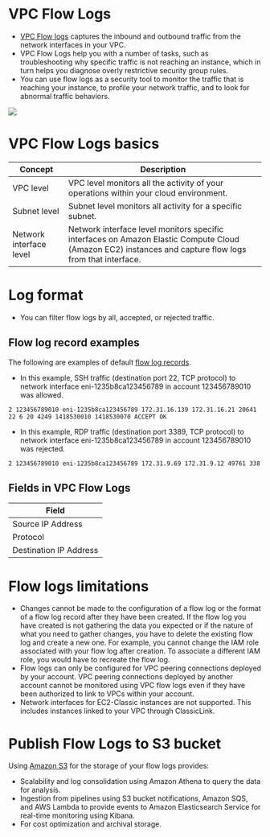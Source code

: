 # VPC Flow Logs
- [VPC Flow logs](https://docs.aws.amazon.com/vpc/latest/userguide/flow-logs.html) captures the inbound and outbound traffic from the network interfaces in your VPC.
- VPC Flow Logs help you with a number of tasks, such as troubleshooting why specific traffic is not reaching an instance, which in turn helps you diagnose overly restrictive security group rules. 
- You can use flow logs as a security tool to monitor the traffic that is reaching your instance, to profile your network traffic, and to look for abnormal traffic behaviors.

![](https://d2908q01vomqb2.cloudfront.net/da4b9237bacccdf19c0760cab7aec4a8359010b0/2019/09/13/2019-08-13_10-41-04.png)

# VPC Flow Logs basics

| Concept                 | Description                                                                                                                                            |
|-------------------------|--------------------------------------------------------------------------------------------------------------------------------------------------------|
| VPC level               | VPC level monitors all the activity of your operations within your cloud environment.                                                                  |
| Subnet level            | Subnet level monitors all activity for a specific subnet.                                                                                              |
| Network interface level | Network interface level monitors specific interfaces on Amazon Elastic Compute Cloud (Amazon EC2) instances and capture flow logs from that interface. |

# Log format
- You can filter flow logs by all, accepted, or rejected traffic.

## Flow log record examples

The following are examples of default [flow log records](https://docs.aws.amazon.com/vpc/latest/userguide/flow-logs-records-examples.html#flow-log-example-accepted-rejected).
- In this example, SSH traffic (destination port 22, TCP protocol) to network interface eni-1235b8ca123456789 in account 123456789010 was allowed.

`2 123456789010 eni-1235b8ca123456789 172.31.16.139 172.31.16.21 20641 22 6 20 4249 1418530010 1418530070 ACCEPT OK`

- In this example, RDP traffic (destination port 3389, TCP protocol) to network interface eni-1235b8ca123456789 in account 123456789010 was rejected.

`2 123456789010 eni-1235b8ca123456789 172.31.9.69 172.31.9.12 49761 338`

## Fields in VPC Flow Logs

| Field                  |
|------------------------|
| Source IP Address      |
| Protocol               |
| Destination IP Address |

# Flow logs limitations
- Changes cannot be made to the configuration of a flow log or the format of a flow log record after they have been created. If the flow log you have created is not gathering the data you expected or if the nature of what you need to gather changes, you have to delete the existing flow log and create a new one. For example, you cannot change the IAM role associated with your flow log after creation. To associate a different IAM role, you would have to recreate the flow log.
- Flow logs can only be configured for VPC peering connections deployed by your account. VPC peering connections deployed by another account cannot be monitored using VPC flow logs even if they have been authorized to link to VPCs within your account.
- Network interfaces for EC2-Classic instances are not supported. This includes instances linked to your VPC through ClassicLink.

# Publish Flow Logs to S3 bucket 
Using [Amazon S3](../../7_StorageServices/3_ObjectStorageTypes/AmazonS3/Readme.md) for the storage of your flow logs provides:
- Scalability and log consolidation using Amazon Athena to query the data for analysis. 
- Ingestion from pipelines using S3 bucket notifications, Amazon SQS, and AWS Lambda to provide events to Amazon Elasticsearch Service for real-time monitoring using Kibana.
- For cost optimization and archival storage.
